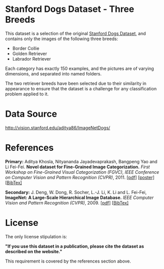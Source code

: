# Stanford Dogs Dataset - Three Breeds

This dataset is a selection of the original [Stanford Dogs Dataset](http://vision.stanford.edu/aditya86/ImageNetDogs/), and contains only the images of the following three breeds:

* Border Collie
* Golden Retriever
* Labrador Retriever

Each category has exactly 150 examples, and the pictures are of varying dimensions, and separated into named folders.

The two retriever breeds have been selected due to their similarity in appearance to ensure that the dataset is a challenge for any classification problem applied to it.

# Data Source

http://vision.stanford.edu/aditya86/ImageNetDogs/

# References

**Primary:**
 Aditya Khosla, Nityananda Jayadevaprakash, Bangpeng Yao and Li Fei-Fei. **Novel dataset for Fine-Grained Image Categorization.** *First Workshop on Fine-Grained Visual Categorization (FGVC), IEEE Conference on Computer Vision and Pattern Recognition (CVPR)*, 2011. [[pdf\]](http://people.csail.mit.edu/khosla/papers/fgvc2011.pdf) [[poster\]](http://vision.stanford.edu/documents/KhoslaJayadevaprakashYaoFeiFei_FGVC2011.pdf) [[BibTex\]](http://vision.stanford.edu/bibTex/KhoslaJayadevaprakashYaoFeiFei_FGVC2011.bib)

**Secondary:**
 J. Deng, W. Dong, R. Socher, L.-J. Li, K. Li and L. Fei-Fei, **ImageNet: A Large-Scale Hierarchical Image Database.** *IEEE Computer Vision and Pattern Recognition (CVPR)*, 2009. [[pdf\]](http://www.image-net.org/papers/imagenet_cvpr09.pdf) [[BibTex\]](http://www.image-net.org/papers/imagenet_cvpr09.bib)

# License

The only license stipulation is: 

**"If you use this dataset in a publication, please cite the dataset as described on the website."**

This requirement is covered by the references section above.



